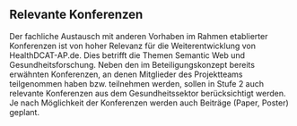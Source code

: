 ## Relevante Konferenzen
Der fachliche Austausch mit anderen Vorhaben im Rahmen etablierter Konferenzen ist von hoher Relevanz für die Weiterentwicklung von HealthDCAT-AP.de. Dies betrifft die Themen Semantic Web und Gesundheitsforschung. Neben den im Beteiligungskonzept bereits erwähnten Konferenzen, an denen Mitglieder des Projektteams teilgenommen haben bzw. teilnehmen werden, sollen in Stufe 2 auch relevante Konferenzen aus dem Gesundheitssektor berücksichtigt werden. Je nach Möglichkeit der Konferenzen werden auch Beiträge (Paper, Poster) geplant.
